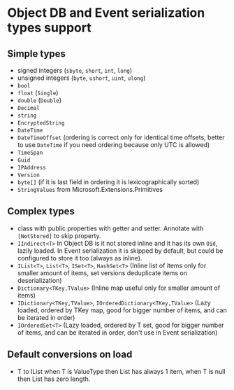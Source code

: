 # Object DB and Event serialization types support

## Simple types

- signed integers (`sbyte`, `short`, `int`, `long`)
- unsigned integers (`byte`, `ushort`, `uint`, `ulong`)
- `bool`
- `float` (`Single`)
- `double` (`Double`)
- `Decimal`
- `string`
- `EncryptedString`
- `DateTime`
- `DateTimeOffset` (ordering is correct only for identical time offsets, better to use `DateTime` if you need ordering because only UTC is allowed)
- `TimeSpan`
- `Guid`
- `IPAddress`
- `Version`
- `byte[]` (if it is last field in ordering it is lexicographically sorted)
- `StringValues` from Microsoft.Extensions.Primitives

## Complex types

- class with public properties with getter and setter. Annotate with `[NotStored]` to skip property.
- `IIndirect<T>` In Object DB is it not stored inline and it has its own `Oid`, lazily loaded. In Event serialization it is skipped by default, but could be configured to store it too (always as inline).
- `IList<T>`, `List<T>`, `ISet<T>`, `HashSet<T>` (Inline list of items only for smaller amount of items, set versions deduplicate items on deserialization)
- `Dictionary<TKey,TValue>` (Inline map useful only for smaller amount of items)
- `IDictionary<TKey,TValue>`, `IOrderedDictionary<TKey,TValue>` (Lazy loaded, ordered by TKey map, good for bigger number of items, and can be iterated in order)
- `IOrderedSet<T>` (Lazy loaded, ordered by T set, good for bigger number of items, and can be iterated in order, don't use in Event serialization)

## Default conversions on load

- T to IList<T> when T is ValueType then List<T> has always 1 item, when T is null then List<T> has zero length.
